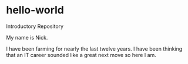 # hello-world
Introductory Repository

My name is Nick.

I have been farming for nearly the last twelve years.
I have been thinking that an IT career sounded like a great next move so here I am.
